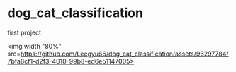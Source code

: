 # dog_cat_classification
first project

<img width "80%" src=https://github.com/Leegyu66/dog_cat_classification/assets/96297784/7bfa8cf1-d2f3-4010-99b8-ed6e51147005>

